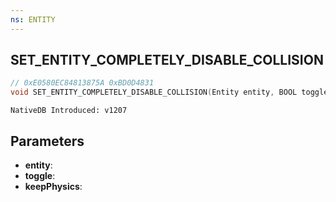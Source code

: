 ```yaml
---
ns: ENTITY
---
```

## SET_ENTITY_COMPLETELY_DISABLE_COLLISION

```c
// 0xE0580EC84813875A 0xBD0D4831
void SET_ENTITY_COMPLETELY_DISABLE_COLLISION(Entity entity, BOOL toggle, BOOL keepPhysics);
```

```
NativeDB Introduced: v1207
```

## Parameters
* **entity**:
* **toggle**:
* **keepPhysics**:
